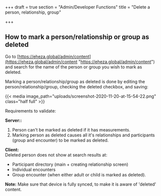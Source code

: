 +++
draft = true
section = "Admin/Developer Functions"
title = "Delete a person, relationship, group"

+++
## How to mark a person/relationship or group as deleted

Go to [https://eheza.global/admin/content](https://eheza.global/admin/content "https://eheza.global/admin/content") and search for the name of the person or group you wish to mark as deleted.

Marking a person/relationship/group as deleted is done by editing the person/relationship/group, checking the deleted checkbox, and saving:

{{< media image_path="uploads/screenshot-2020-11-20-at-15-54-22.png" class="half full" >}}

Requirements to validate:

**Server::**

1. Person can't be marked as deleted if it has measurements.
2. Marking person as deleted causes all it's relationships and participants (group and encounter) to be marked as deleted.

**Client:**  
Deleted person does not show at search results at:

* Participant directory (main + creating relationship screen)
* Individual encounters
* Group encounter (when either adult or child is marked as deleted).

**Note:** Make sure that device is fully synced, to make it is aware of 'deleted' content.